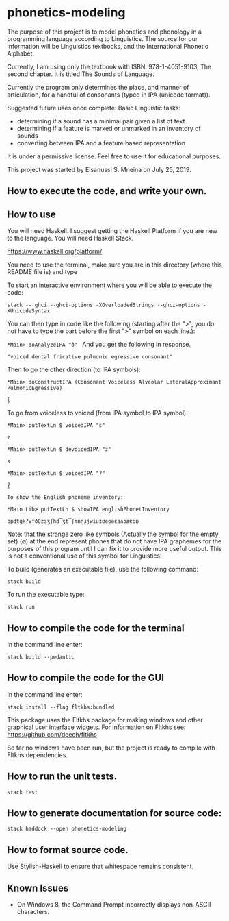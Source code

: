 # phonetics-modeling

The purpose of this project is to model phonetics and phonology in a programming
language according to Linguistics. The source for our information
will be Linguistics textbooks,
and the International Phonetic Alphabet.

Currently, I am using only the textbook with ISBN: 978-1-4051-9103, The
second chapter. It is titled The Sounds of Language.

Currently the program only determines the place, and manner of articulation,
for a handful of consonants (typed in IPA (unicode format)).

Suggested future uses once complete:
Basic Linguistic tasks:
  - determining if a sound has a minimal pair given a list of text.
  - determining if a feature is marked or unmarked in an inventory of sounds
  - converting between IPA and a feature based representation

It is under a permissive license.
Feel free to use it for educational purposes.

This project was started by Elsanussi S. Mneina on July 25, 2019.

## How to execute the code, and write your own.



## How to use
You will need Haskell. I suggest getting the Haskell Platform if you are
new to the language. You will need Haskell Stack.

https://www.haskell.org/platform/



You need to use the terminal, make sure you are in this
directory (where this README file is)  and type

To start an interactive environment where you will be able to execute the
code:

`stack -- ghci --ghci-options -XOverloadedStrings --ghci-options -XUnicodeSyntax`


You can then type in code like the following (starting after the ">", you do not have to type the part before the first ">" symbol on each line.):

`*Main> doAnalyzeIPA "ð"
`
And you get the following in response.

`"voiced dental fricative pulmonic egressive consonant"`


Then to go the other direction (to IPA symbols):

`*Main> doConstructIPA (Consonant Voiceless Alveolar LateralApproximant PulmonicEgressive)`

`l̥`




To go from voiceless to voiced (from IPA symbol to IPA symbol):

`*Main> putTextLn $ voicedIPA "s"`

`z`


`*Main> putTextLn $ devoicedIPA "z"`

`s`

`*Main> putTextLn $ voicedIPA "ʔ"`

`ʔ̼`


`To show the English phoneme inventory:`

`*Main Lib> putTextLn $ showIPA englishPhonetInventory`

`bpdtgkʔvfðθzsʒʃhd͡ʒt͡ʃmnŋɹ̠jwiuɪʊeoəɛɜʌɔæɐɑɒ`



Note: that the strange zero like symbols (Actually the symbol for the empty set) (∅) at the end represent phones 
that do not have IPA graphemes for the purposes of this program until I can
fix it to provide more useful output. This is not a conventional use of this symbol
for Linguistics!

To build (generates an executable file), use the following command:

`stack build`

To run the executable type:

`stack run`


## How to compile the code for the terminal

In the command line enter:

`stack build --pedantic`

## How to compile the code for the GUI
In the command line enter:

`stack install --flag fltkhs:bundled`

This package uses the Fltkhs package for
making windows and other graphical user
interface widgets. For information
on Fltkhs see: https://github.com/deech/fltkhs

So far no windows have been run, but the 
project is ready to compile with Fltkhs
dependencies.

## How to run the unit tests.
`stack test`


## How to generate documentation for source code:

`stack haddock --open phonetics-modeling`

## How to format source code.
Use Stylish-Haskell to ensure that whitespace remains consistent.



## Known Issues
- On Windows 8, the Command Prompt incorrectly displays non-ASCII characters.
